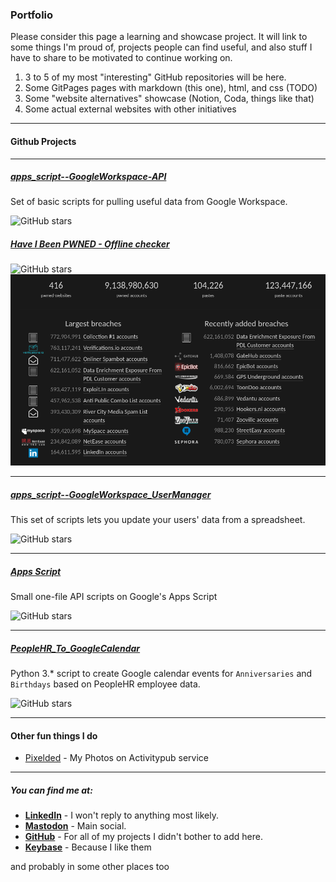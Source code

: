 ### Portfolio

Please consider this page a learning and showcase project. It will link to some things I'm proud of, projects people can find useful, and also stuff I have to share to be motivated to continue working on.
1. 3 to 5 of my most "interesting" GitHub repositories will be here.
2. Some GitPages pages with markdown (this one), html, and css (TODO)
3. Some "website alternatives" showcase (Notion, Coda, things like that)
4. Some actual external websites with other initiatives

---

#### Github Projects

---

##### [apps_script--GoogleWorkspace-API](https://github.com/Landsil/apps_script--GoogleWorkspace-API)
Set of basic scripts for pulling useful data from Google Workspace.

![GitHub stars](https://img.shields.io/github/stars/Landsil/apps_script--GoogleWorkspace-API?style=social)

##### [Have I Been PWNED - Offline checker](https://github.com/Landsil/haveibeenpwned-password-check)

![GitHub stars](https://img.shields.io/github/stars/landsil/haveibeenpwned-password-check?style=social)
<img src="images/HIBP_24-11-2019.png?raw=true"/>

---

##### [apps_script--GoogleWorkspace_UserManager](https://github.com/Landsil/apps_script--GoogleWorkspace_UserManager)
This set of scripts lets you update your users' data from a spreadsheet.

![GitHub stars](https://img.shields.io/github/stars/Landsil/apps_script--GoogleWorkspace_UserManager?style=social)


---

##### [Apps Script](https://github.com/Landsil/apps_script)
Small one-file API scripts on Google's Apps Script

![GitHub stars](https://img.shields.io/github/stars/landsil/apps_script?style=social)

---

##### [PeopleHR_To_GoogleCalendar](https://github.com/Landsil/PeopleHR_To_GoogleCalendar)
Python 3.* script to create Google calendar events for `Anniversaries` and `Birthdays` based on PeopleHR employee data.

![GitHub stars](https://img.shields.io/github/stars/landsil/PeopleHR_To_GoogleCalendar?style=social)

---


#### Other fun things I do

- [Pixelded](https://pixelfed.social/Landsil) - My Photos on Activitypub service


---

##### You can find me at:
- **[LinkedIn](https://www.linkedin.com/in/mateuszbijakowski)** - I won't reply to anything most likely.
- **[Mastodon](https://infosec.exchange/deck/@landsil)** - Main social.
- **[GitHub](https://github.com/Landsil)** - For all of my projects I didn't bother to add here.
- **[Keybase](https://keybase.io/landsil)** - Because I like them

and probably in some other places too
